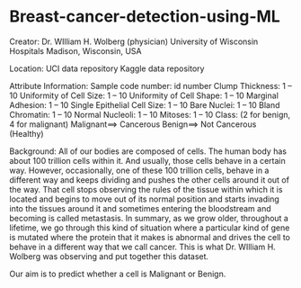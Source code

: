 # Breast-cancer-detection-using-ML

Creator:
Dr. WIlliam H. Wolberg (physician)
University of Wisconsin Hospitals
Madison, Wisconsin, USA

Location:
UCI data repository
Kaggle data repository

Attribute Information:
Sample code number: id number
Clump Thickness: 1 – 10
Uniformity of Cell Size: 1 – 10
Uniformity of Cell Shape: 1 – 10
Marginal Adhesion: 1 – 10
Single Epithelial Cell Size: 1 – 10
Bare Nuclei: 1 – 10
Bland Chromatin: 1 – 10
Normal Nucleoli: 1 – 10
Mitoses: 1 – 10
Class: (2 for benign, 4 for malignant)
Malignant==> Cancerous
Benign==> Not Cancerous (Healthy)

Background:
All of our bodies are composed of cells. The human body has about 100 trillion cells within it. And usually, those cells behave in a certain way. However, occasionally, one of these 100 trillion cells, behave in a different way and keeps dividing and pushes the other cells around it out of the way. That cell stops observing the rules of the tissue within which it is located and begins to move out of its normal position and starts invading into the tissues around it and sometimes entering the bloodstream and becoming is called metastasis.
In summary, as we grow older, throughout a lifetime, we go through this kind of situation where a particular kind of gene is mutated where the protein that it makes is abnormal and drives the cell to behave in a different way that we call cancer.
This is what Dr. WIlliam H. Wolberg was observing and put together this dataset.


Our aim is to predict whether a cell is Malignant or Benign.

